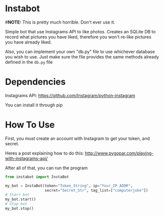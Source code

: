 Instabot
========

#**NOTE:** This is pretty much horrible. Don't ever use it.

Simple bot that use Instagrams API to like photos.
Creates an SQLite DB to record what pictures you have liked, therefore you
won't re-like pictures you have already liked.

Also, you can implement your own "db.py" file to use whichever
database you wish to use. Just make sure the file provides the same methods already defined
in the `db.py` file

Dependencies
===========
Instagrams API: https://github.com/Instagram/python-instagram


You can install it through pip


How To Use
==========
First, you must create an account with Instagram to get your token, and secret.

Heres a post explaining how to do this: http://www.pygopar.com/playing-with-instagrams-api/

After all of that, you can run the program
~~~python
from instabot import InstaBot

my_bot = InstaBot(token="Token_String", ip="Your_IP_ADDR",
                  secret="Secret_Str", tag_list=["computerjoke"])
# Start bot
my_bot.start()
# Stop bot
my_bot.stop()
~~~
